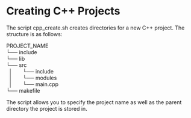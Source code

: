 # Creating C++ Projects

The script cpp_create.sh creates directories for a new C++ project. The structure is as follows:

PROJECT_NAME  
└── include  
└── lib  
└── src  
&ensp;│&emsp;&emsp;└── include  
&ensp;│&emsp;&emsp;└── modules  
&ensp;│&emsp;&emsp;└── main.cpp  
└── makefile  

The script allows you to specify the project name as well as the parent directory the project is stored in.
